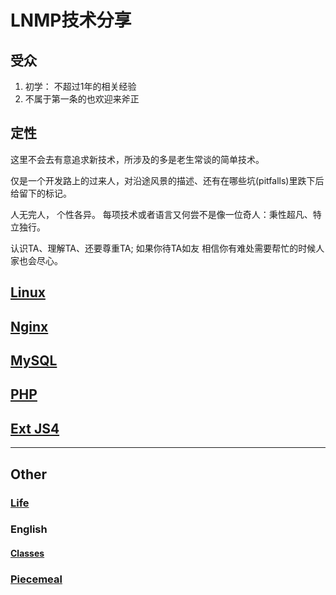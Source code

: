 # LNMP技术分享

## 受众

1. 初学： 不超过1年的相关经验
2. 不属于第一条的也欢迎来斧正

## 定性

这里不会去有意追求新技术，所涉及的多是老生常谈的简单技术。

仅是一个开发路上的过来人，对沿途风景的描述、还有在哪些坑(pitfalls)里跌下后给留下的标记。

人无完人， 个性各异。 每项技术或者语言又何尝不是像一位奇人：秉性超凡、特立独行。

认识TA、理解TA、还要尊重TA; 如果你待TA如友 相信你有难处需要帮忙的时候人家也会尽心。

## [Linux](lnmp/linux/index.md)

## [Nginx](lnmp/nginx/index.md)

## [MySQL](lnmp/mysql/index.md)

## [PHP](lnmp/php/index.md)

## [Ext JS4](extjs4/index.md)

---

## Other

### [Life](life/note.md)
### English
#### [Classes](english/classes/index.md)
### [Piecemeal](piecemeal.md)